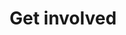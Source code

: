 ---
layout: landing-page
sectionKey: Community
eleventyNavigation:
  parent: Community
title: Get involved
description: Here are a few ways in which you can get involved and help us grow the GOV.UK Publishing Design Guide.
details:
  <ol class="govuk-list govuk-list--number govuk-heading-m">
    <li class="govuk-!-margin-bottom-6">
      <h2 class="govuk-heading-m govuk-!-margin-bottom-1">Join the conversation on Slack</h2>
      <p class="govuk-body">To get involved in current conversations about the library <a class="govuk-link" href="https://join.slack.com/share/enQtNzc0ODgwMDM4ODcyMC04YjhkN2U2OTdkMmVlMjdkNTI5ZmYxOGE4Y2QwNGI4ZmFjZWU4ZGQzNTEzNzk4MGQ2YjY2YzU5NDcxMDc3YmM5" rel="noopener noreferrer" target="_blank">join our Slack channel (opens in a new tab)</a>. Here you can find out about what the community is up to and offer or ask for support.</p>
    </li>
    <li class="govuk-!-margin-bottom-6">
      <h2 class="govuk-heading-m govuk-!-margin-bottom-1">Give feedback on GitHub</h2>
      <p class="govuk-body">Each entry is peer reviewed before it is published. Additionally, input from different disciplines enhances its quality and accuracy. Join us on <a class="govuk-link" href="https://github.com/alphagov/govuk-design-guide" rel="noopener noreferrer" target="_blank">GitHub (opens in a new tab)</a> to help by reviewing and giving feedback on in-progress documentation.</p>
    </li>
    <li class="govuk-!-margin-bottom-6">
      <h2 class="govuk-heading-m govuk-!-margin-bottom-1">Propose or make a change</h2>
      <p class="govuk-body">If you notice anything that is out of date, inaccurate or incomplete, join us on GitHub to propose changes in the form of a pull request.</p>
    </li>
    <li class="govuk-!-margin-bottom-6">
      <h2 class="govuk-heading-m govuk-!-margin-bottom-1">Share information, examples and research</h2>
      <p class="govuk-body">Each documentation aims to include information and insights from many disciplines. Add what you know or help us dig out documents and data on older designs and add them to the documentation on GitHub.</p>
    </li>
    <li class="govuk-!-margin-bottom-6">
      <h2 class="govuk-heading-m govuk-!-margin-bottom-1">Join a workshop</h2>
      <p class="govuk-body">We regularly run cross-community workshops to document together.</p>
      <p class="govuk-body">We also run sessions to get people setup and trained in GitHub. If you would like to attend contact us via Slack.</p>
    </li>
    <li class="govuk-!-margin-bottom-6">
      <h2 class="govuk-heading-m govuk-!-margin-bottom-1">Contribute new documentation </h2>
      <p class="govuk-body">Take a bigger role as a contributor by adding a new component, pattern, or frontend template to the Publishing Design Guide.</p>
      <p class="govuk-body">You might have something you have worked on that you are well placed to document. Alternatively, pick something from our <a class="govuk-link" href="https://trello.com/invite/b/66c32aba108fc7e90e7b4d27/ATTIf9cb80c70723c20e7297e873bd09db260C186DF6/govuk-design-library-governance" rel="noopener noreferrer" target="_blank">backlog (opens in a new tab)</a> of designs we have prioritised to be documented.</p>
    </li>
  </ol>
---